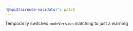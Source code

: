 ```yaml
---
'@api3/airnode-validator': patch
---
```


Temporarily switched `nodeVersion` matching to just a warning
